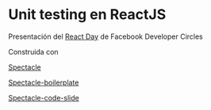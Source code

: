  # Unit testing en ReactJS
 
 Presentación del [React Day](https://reactdaycdmx.splashthat.com/?preview) de Facebook Developer Circles
 
 Construida con 
 
 [Spectacle](https://github.com/FormidableLabs/spectacle)
 
 [Spectacle-boilerplate](https://github.com/FormidableLabs/spectacle-boilerplate/)
 
 [Spectacle-code-slide](https://github.com/thejameskyle/spectacle-code-slide)
